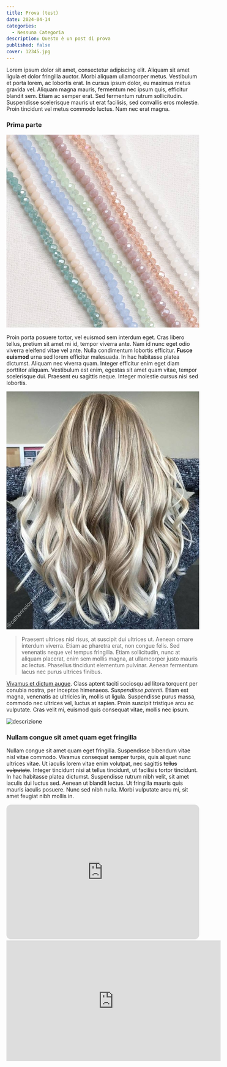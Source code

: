 ```yaml
---
title: Prova (test)
date: 2024-04-14
categories:
  - Nessuna Categoria
description: Questo è un post di prova
published: false
cover: 12345.jpg
---
```

Lorem ipsum dolor sit amet, consectetur adipiscing elit. Aliquam sit amet ligula et dolor fringilla auctor. Morbi aliquam ullamcorper metus. Vestibulum et porta lorem, ac lobortis erat. In cursus ipsum dolor, eu maximus metus gravida vel. Aliquam magna mauris, fermentum nec ipsum quis, efficitur blandit sem. Etiam ac semper erat. Sed fermentum rutrum sollicitudin. Suspendisse scelerisque mauris ut erat facilisis, sed convallis eros molestie. Proin tincidunt vel metus commodo luctus. Nam nec erat magna.

### Prima parte

![immagine](./20240414115012.png)

Proin porta posuere tortor, vel euismod sem interdum eget. Cras libero tellus, pretium sit amet mi id, tempor viverra ante. Nam id nunc eget odio viverra eleifend vitae vel ante. Nulla condimentum lobortis efficitur. **Fusce euismod** urna sed lorem efficitur malesuada. In hac habitasse platea dictumst. Aliquam nec viverra quam. Integer efficitur enim eget diam porttitor aliquam. Vestibulum est enim, egestas sit amet quam vitae, tempor scelerisque dui. Praesent eu sagittis neque. Integer molestie cursus nisi sed lobortis.

![immagine](./84db5dad9c587876e5e8761ce949be28.jpg)

> Praesent ultrices nisl risus, at suscipit dui ultrices ut. Aenean ornare interdum viverra. Etiam ac pharetra erat, non congue felis. Sed venenatis neque vel tempus fringilla. Etiam sollicitudin, nunc at aliquam placerat, enim sem mollis magna, at ullamcorper justo mauris ac lectus. Phasellus tincidunt elementum pulvinar. Aenean fermentum lacus nec purus ultrices finibus.

[Vivamus et dictum augue](https://www.tramusicaeparole.com/il-viaggio-di-annalisa-nello-spazio-con-tutta-colpa-di-galileo). Class aptent taciti sociosqu ad litora torquent per conubia nostra, per inceptos himenaeos. *Suspendisse potenti.* Etiam est magna, venenatis ac ultricies in, mollis ut ligula. Suspendisse purus massa, commodo nec ultrices vel, luctus at sapien. Proin suscipit tristique arcu ac vulputate. Cras velit mi, euismod quis consequat vitae, mollis nec ipsum.


![descrizione](https://www.tramusicaeparole.com/_app/immutable/assets/annalisa-e-galileo-02.CIiAZ4ZX.webp)

### Nullam congue sit amet quam eget fringilla

Nullam congue sit amet quam eget fringilla. Suspendisse bibendum vitae nisl vitae commodo. Vivamus consequat semper turpis, quis aliquet nunc ultrices vitae. Ut iaculis lorem vitae enim volutpat, nec sagittis ~~tellus vulputate~~. Integer tincidunt nisi at tellus tincidunt, ut facilisis tortor tincidunt. In hac habitasse platea dictumst. Suspendisse rutrum nibh velit, sit amet iaculis dui luctus sed. Aenean ut blandit lectus. Ut fringilla mauris quis mauris iaculis posuere. Nunc sed nibh nulla. Morbi vulputate arcu mi, sit amet feugiat nibh mollis in.


<iframe style="border-radius:12px" src="https://open.spotify.com/embed/show/79AqdlUNncp3KZQJqKv8I7?utm_source=generator" width="100%" height="352" frameBorder="0" allowfullscreen="" allow="autoplay; clipboard-write; encrypted-media; fullscreen; picture-in-picture" loading="lazy"></iframe>

<iframe width="560" height="315" src="https://www.youtube.com/embed/ofDoufffBD8?si=tDULwJ7P2-jmfHDD" title="YouTube video player" frameborder="0" allow="accelerometer; autoplay; clipboard-write; encrypted-media; gyroscope; picture-in-picture; web-share" referrerpolicy="strict-origin-when-cross-origin" allowfullscreen></iframe>
